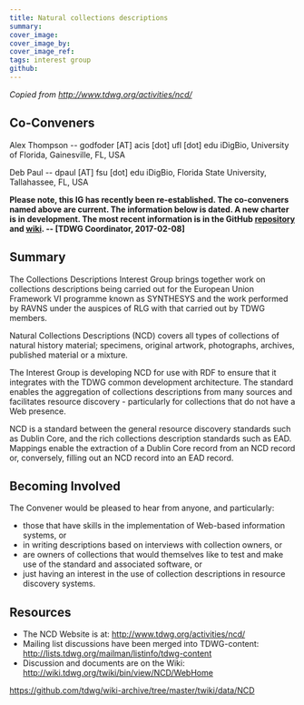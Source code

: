 ```yaml
---
title: Natural collections descriptions
summary: 
cover_image: 
cover_image_by: 
cover_image_ref: 
tags: interest group
github: 
---
```


_Copied from <http://www.tdwg.org/activities/ncd/>_

## Co-Conveners

Alex Thompson -- godfoder [AT] acis [dot] ufl [dot] edu
iDigBio, University of Florida, Gainesville, FL, USA

Deb Paul -- dpaul [AT] fsu [dot] edu
iDigBio, Florida State University, Tallahassee, FL, USA

**Please note, this IG has recently been re-established. The co-conveners named above are current. The information below is dated. A new charter is in development. The most recent information is in the GitHub [repository](https://github.com/tdwg/ncd) and [wiki](https://github.com/tdwg/ncd/wiki). -- [TDWG Coordinator, 2017-02-08]**

## Summary

The Collections Descriptions Interest Group brings together work on collections descriptions being carried out for the European Union Framework VI programme known as SYNTHESYS and the work performed by RAVNS under the auspices of RLG with that carried out by TDWG members.

Natural Collections Descriptions (NCD) covers all types of collections of natural history material; specimens, original artwork, photographs, archives, published material or a mixture.

The Interest Group is developing NCD for use with RDF to ensure that it integrates with the TDWG common development architecture. The standard enables the aggregation of collections descriptions from many sources and facilitates resource discovery - particularly for collections that do not have a Web presence.

NCD is a standard between the general resource discovery standards such as Dublin Core, and the rich collections description standards such as EAD. Mappings enable the extraction of a Dublin Core record from an NCD record or, conversely, filling out an NCD record into an EAD record.

## Becoming Involved

The Convener would be pleased to hear from anyone, and particularly:

* those that have skills in the implementation of Web-based information systems, or
* in writing descriptions based on interviews with collection owners, or
* are owners of collections that would themselves like to test and make use of the standard and associated software, or
* just having an interest in the use of collection descriptions in resource discovery systems.

## Resources

* The NCD Website is at: <http://www.tdwg.org/activities/ncd/>
* Mailing list discussions have been merged into TDWG-content: <http://lists.tdwg.org/mailman/listinfo/tdwg-content>
* Discussion and documents are on the Wiki: <http://wiki.tdwg.org/twiki/bin/view/NCD/WebHome>

<https://github.com/tdwg/wiki-archive/tree/master/twiki/data/NCD>
